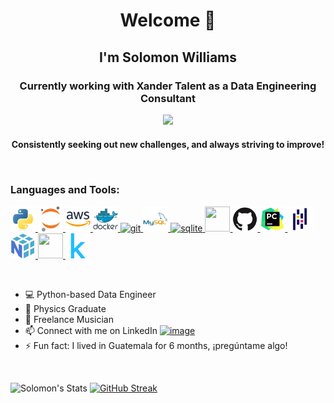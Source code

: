 <h1 align="center">
Welcome 👋
</p>
<h2 align="center">
I'm Solomon Williams 
</p>
<h3 align="center">
Currently working with Xander Talent as a Data Engineering Consultant
</p>

<p align="center">
<img src="https://user-images.githubusercontent.com/114672947/205023463-21b44110-938f-43f2-9ffc-b8482faa9355.png">
</p>
<h4 align="center">
Consistently seeking out new challenges, and always striving to improve!
</p>
<br>

<h3 align="left">Languages and Tools:</h3>
<p align="left"> 
<a href="https://www.python.org" target="_blank" rel="noreferrer"> <img src="https://raw.githubusercontent.com/devicons/devicon/master/icons/python/python-original.svg" alt="python" width="40" height="40"/> </a> 
<a href="https://jupyter.org/" rel="noreferrer"> <img src="https://github.com/devicons/devicon/blob/master/icons/jupyter/jupyter-original.svg" width="40" height="40"/> </a> 
<a href="https://aws.amazon.com" target="_blank" rel="noreferrer"> 
<img src="https://raw.githubusercontent.com/devicons/devicon/master/icons/amazonwebservices/amazonwebservices-original-wordmark.svg" alt="aws" width="40" height="40"/> </a> 
<a href="https://www.docker.com/" target="_blank" rel="noreferrer">
<img src="https://raw.githubusercontent.com/devicons/devicon/master/icons/docker/docker-original-wordmark.svg" alt="docker" width="40" height="40"/> </a> 
<a href="https://git-scm.com/" target="_blank" rel="noreferrer"> <img src="https://www.vectorlogo.zone/logos/git-scm/git-scm-icon.svg" alt="git" width="40" height="40"/> </a>
<a href="https://www.mysql.com/" target="_blank" rel="noreferrer"> <img src="https://raw.githubusercontent.com/devicons/devicon/master/icons/mysql/mysql-original-wordmark.svg" alt="mysql" width="40" height="40"/> </a> 
<a href="https://www.sqlite.org/" target="_blank" rel="noreferrer"> <img src="https://www.vectorlogo.zone/logos/sqlite/sqlite-icon.svg" alt="sqlite" width="40" height="40"/> </a> 
<a href="https://matplotlib.org/" rel="noreferrer"> <img src="https://user-images.githubusercontent.com/114672947/205034236-923be269-1376-468a-8c06-cc8e9c595cb2.png" width="40" height="40"/> </a> 
<a href="https://github.com/" rel="noreferrer"> <img src="https://github.com/devicons/devicon/blob/master/icons/github/github-original.svg" width="40" height="40"/> </a> 
<a href="https://www.jetbrains.com/pycharm/" rel="noreferrer"> <img src="https://github.com/devicons/devicon/blob/master/icons/pycharm/pycharm-original.svg" width="40" height="40"/> </a> 
<a href="https://pandas.pydata.org/" rel="noreferrer"> <img src="https://github.com/devicons/devicon/blob/master/icons/pandas/pandas-original.svg" width="40" height="40"/> </a> 
<a href="https://numpy.org/" rel="noreferrer"> <img src="https://github.com/devicons/devicon/blob/master/icons/numpy/numpy-original.svg" width="40" height="40"/> </a> 
<a href="https://seaborn.pydata.org/" rel="noreferrer"> <img src="https://user-images.githubusercontent.com/114672947/205035140-4987ca94-4573-4f4b-85a0-7e64f195813a.png" width="40" height="40"/> </a> 
<a href="https://www.kaggle.com/" rel="noreferrer"> <img src="https://github.com/devicons/devicon/blob/master/icons/kaggle/kaggle-original.svg" width="40" height="40"/> </a> 
</p>
<br>

- :computer: Python-based Data Engineer
- :star2: Physics Graduate
- :guitar: Freelance Musician
- 📫 Connect with me on LinkedIn [![image](https://user-images.githubusercontent.com/114672947/205027114-3382da4a-6fc1-4888-a886-772074d530d2.png)](https://www.linkedin.com/in/solomonw27)
- ⚡ Fun fact: I lived in Guatemala for 6 months, ¡pregúntame algo!
<br>

![Solomon's Stats](https://github-readme-stats.vercel.app/api?username=solololomon&theme=prussian&show_icons=true)
[![GitHub Streak](https://streak-stats.demolab.com/?user=solololomon&theme=prussian)](https://git.io/streak-stats)


